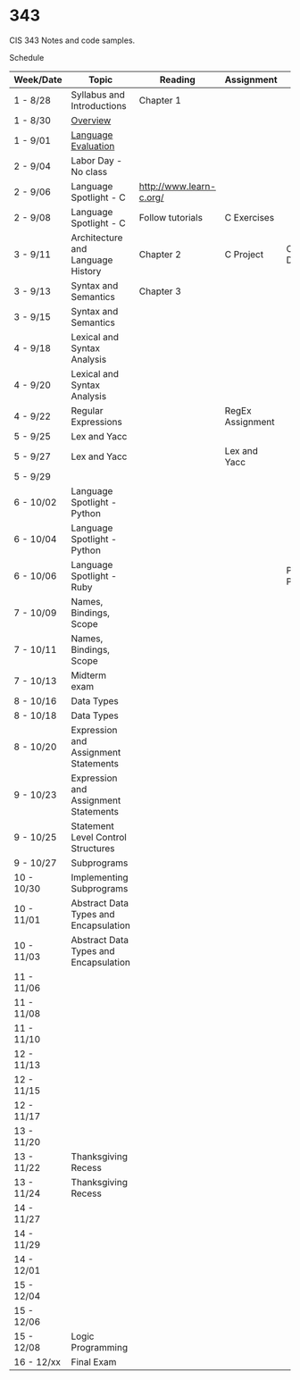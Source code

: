 # 343
CIS 343 Notes and code samples.

Schedule

| Week/Date | Topic | Reading | Assignment | Notes |
|------|-------|---------|------------|-------|
| 1 - 8/28 | Syllabus and Introductions | Chapter 1 | | |
| 1 - 8/30 | [Overview](https://gitpitch.com/irawoodring/343/master?p=overview "Overview slides") | | |
| 1 - 9/01 | [Language Evaluation](https://gitpitch.com/irawoodring/343/master?p=language-evaluation "Language evaluation slides") | | | |
| 2 - 9/04 | Labor Day - No class | | | |
| 2 - 9/06 | Language Spotlight - C | http://www.learn-c.org/ | | |
| 2 - 9/08 | Language Spotlight - C | Follow tutorials | C Exercises | |
| 3 - 9/11 | Architecture and Language History | Chapter 2 | C Project | C Exercises Due |
| 3 - 9/13 | Syntax and Semantics | Chapter 3 | | |
| 3 - 9/15 | Syntax and Semantics | | | |
| 4 - 9/18 | Lexical and Syntax Analysis | | | |
| 4 - 9/20 | Lexical and Syntax Analysis | | | |
| 4 - 9/22 | Regular Expressions | | RegEx Assignment | |
| 5 - 9/25 | Lex and Yacc | | | |
| 5 - 9/27 | Lex and Yacc | | Lex and Yacc | |
| 5 - 9/29 | | | | |
| 6 - 10/02 | Language Spotlight - Python | | | |
| 6 - 10/04 | Language Spotlight - Python | | | |
| 6 - 10/06 | Language Spotlight - Ruby | | | Python/Ruby Project |
| 7 - 10/09 | Names, Bindings, Scope | | | |
| 7 - 10/11 | Names, Bindings, Scope | | | |
| 7 - 10/13 | Midterm exam | | | |
| 8 - 10/16 | Data Types | | | |
| 8 - 10/18 | Data Types | | | |
| 8 - 10/20 | Expression and Assignment Statements | | | |
| 9 - 10/23 | Expression and Assignment Statements | | | |
| 9 - 10/25 | Statement Level Control Structures | | | |
| 9 - 10/27 | Subprograms | | | |
| 10 - 10/30 | Implementing Subprograms | | | |
| 10 - 11/01 | Abstract Data Types and Encapsulation | | | |
| 10 - 11/03 | Abstract Data Types and Encapsulation | | | |
| 11 - 11/06 | | | | |
| 11 - 11/08 | | | | |
| 11 - 11/10 | | | | |
| 12 - 11/13 | | | | |
| 12 - 11/15 | | | | |
| 12 - 11/17 | | | | |
| 13 - 11/20 | | | | |
| 13 - 11/22 | Thanksgiving Recess | | | |
| 13 - 11/24 | Thanksgiving Recess | | | |
| 14 - 11/27 | | | | |
| 14 - 11/29 | | | | |
| 14 - 12/01 | | | | |
| 15 - 12/04 | | | | |
| 15 - 12/06 | | | | |
| 15 - 12/08 | Logic Programming | | | |
| 16 - 12/xx | Final Exam | | | |
